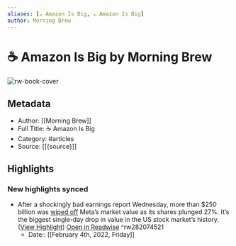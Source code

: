 ```yaml
---
aliases: [☕️ Amazon Is Big, ☕️ Amazon Is Big]
author: Morning Brew
---
```

# ☕️ Amazon Is Big by Morning Brew

![rw-book-cover](https://readwise-assets.s3.amazonaws.com/static/images/article1.be68295a7e40.png)

## Metadata
- Author: [[Morning Brew]]
- Full Title: ☕️ Amazon Is Big
- Category: #articles
- Source: [[{source}]]

## Highlights
### New highlights synced
- After a shockingly bad earnings report Wednesday, more than $250 billion was [wiped off](https://link.morningbrew.com/click/26592219.1477102/aHR0cHM6Ly93d3cuYmxvb21iZXJnLmNvbS9uZXdzL2FydGljbGVzLzIwMjItMDItMDIvZmFjZWJvb2stc2hhcmVzLXBsdW5nZS1hcy11c2Vycy1zdGFsbC1mb3JlY2FzdC1mYWxscy1zaG9ydD9zcm5kPXByZW1pdW0/6009d2a30530211dec388314B54492dff) Meta’s market value as its shares plunged 27%. It’s the biggest single-day drop in value in the US stock market’s history. ([View Highlight](https://read.readwise.io/read/01fv2bvc8w3macdm3njv44daz1)) [Open in Readwise](https://readwise.io/open/282074521) ^rw282074521
    - Date:: [[February 4th, 2022, Friday]]
